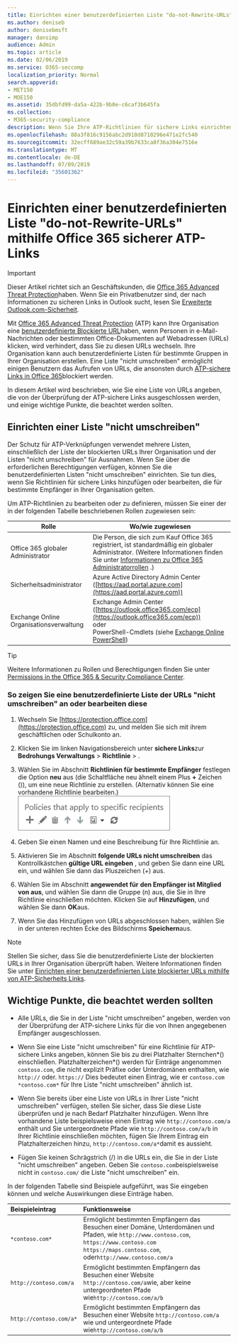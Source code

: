 ```yaml
---
title: Einrichten einer benutzerdefinierten Liste "do-not-Rewrite-URLs" mithilfe Office 365 sicherer ATP-Links
ms.author: deniseb
author: denisebmsft
manager: dansimp
audience: Admin
ms.topic: article
ms.date: 02/06/2019
ms.service: O365-seccomp
localization_priority: Normal
search.appverid:
- MET150
- MOE150
ms.assetid: 35dbfd99-da5a-422b-9b0e-c6caf3b645fa
ms.collection:
- M365-security-compliance
description: Wenn Sie Ihre ATP-Richtlinien für sichere Links einrichten, können Sie eine "do-not-rewrite"-Liste mit URLs einfügen, um es einigen Personen in Ihrer Organisation zu ermöglichen, Websites zu besuchen, die Sie in Ihre Liste aufnehmen.
ms.openlocfilehash: 88a3f816c9156abc2d910d8710296e471e2fc540
ms.sourcegitcommit: 32ecff689ae32c59a39b7633ca0f36a304e7516e
ms.translationtype: MT
ms.contentlocale: de-DE
ms.lasthandoff: 07/09/2019
ms.locfileid: "35601362"
---
```

# <a name="set-up-a-custom-do-not-rewrite-urls-list-using-office-365-atp-safe-links"></a>Einrichten einer benutzerdefinierten Liste "do-not-Rewrite-URLs" mithilfe Office 365 sicherer ATP-Links

> [!IMPORTANT]
> Dieser Artikel richtet sich an Geschäftskunden, die [Office 365 Advanced Threat Protection](office-365-atp.md)haben. Wenn Sie ein Privatbenutzer sind, der nach Informationen zu sicheren Links in Outlook sucht, lesen Sie [Erweiterte Outlook.com-Sicherheit](https://support.office.com/article/advanced-outlook-com-security-for-office-365-subscribers-882d2243-eab9-4545-a58a-b36fee4a46e2).

Mit [Office 365 Advanced Threat Protection](office-365-atp.md) (ATP) kann Ihre Organisation eine [benutzerdefinierte Blockierte URL](set-up-a-custom-blocked-urls-list-wtih-atp.md)haben, wenn Personen in e-Mail-Nachrichten oder bestimmten Office-Dokumenten auf Webadressen (URLs) klicken, wird verhindert, dass Sie zu diesen URLs wechseln. Ihre Organisation kann auch benutzerdefinierte Listen für bestimmte Gruppen in Ihrer Organisation erstellen. Eine Liste "nicht umschreiben" ermöglicht einigen Benutzern das Aufrufen von URLs, die ansonsten durch [ATP-sichere Links in Office 365](atp-safe-links.md)blockiert werden. 
  
In diesem Artikel wird beschrieben, wie Sie eine Liste von URLs angeben, die von der Überprüfung der ATP-sichere Links ausgeschlossen werden, und einige wichtige Punkte, die beachtet werden sollten.

## <a name="set-up-a-do-not-rewrite-list"></a>Einrichten einer Liste "nicht umschreiben"

Der Schutz für ATP-Verknüpfungen verwendet mehrere Listen, einschließlich der Liste der blockierten URLs Ihrer Organisation und der Listen "nicht umschreiben" für Ausnahmen. Wenn Sie über die erforderlichen Berechtigungen verfügen, können Sie die benutzerdefinierten Listen "nicht umschreiben" einrichten. Sie tun dies, wenn Sie Richtlinien für sichere Links hinzufügen oder bearbeiten, die für bestimmte Empfänger in Ihrer Organisation gelten. 

Um ATP-Richtlinien zu bearbeiten oder zu definieren, müssen Sie einer der in der folgenden Tabelle beschriebenen Rollen zugewiesen sein:

|Rolle  |Wo/wie zugewiesen  |
|---------|---------|
|Office 365 globaler Administrator |Die Person, die sich zum Kauf Office 365 registriert, ist standardmäßig ein globaler Administrator. (Weitere Informationen finden Sie unter [Informationen zu Office 365 Administratorrollen](https://docs.microsoft.com/office365/admin/add-users/about-admin-roles) .)         |
|Sicherheitsadministrator |Azure Active Directory Admin Center ([https://aad.portal.azure.com](https://aad.portal.azure.com))|
|Exchange Online Organisationsverwaltung |Exchange Admin Center ([https://outlook.office365.com/ecp](https://outlook.office365.com/ecp)) <br>oder <br>  PowerShell-Cmdlets (siehe [Exchange Online PowerShell](https://docs.microsoft.com/powershell/exchange/exchange-online/exchange-online-powershell?view=exchange-ps)) |

> [!TIP]
> Weitere Informationen zu Rollen und Berechtigungen finden Sie unter [Permissions in the Office 365 &amp; Security Compliance Center](permissions-in-the-security-and-compliance-center.md).

### <a name="to-view-or-edit-a-custom-do-not-rewrite-urls-list"></a>So zeigen Sie eine benutzerdefinierte Liste der URLs "nicht umschreiben" an oder bearbeiten diese
  
1. Wechseln Sie [https://protection.office.com](https://protection.office.com) zu, und melden Sie sich mit ihrem geschäftlichen oder Schulkonto an. 
    
2. Klicken Sie im linken Navigationsbereich unter **sichere Links**zur **Bedrohungs Verwaltungs** \> **Richtlinie** \> .
    
3. Wählen Sie im Abschnitt **Richtlinien für bestimmte Empfänger** festlegen die Option **neu** aus (die Schaltfläche neu ähnelt einem Plus **+** Zeichen ()), um eine neue Richtlinie zu erstellen. (Alternativ können Sie eine vorhandene Richtlinie bearbeiten.)<br/>![Wählen Sie neu aus, um eine Richtlinie zu sicheren Links für bestimmte e-Mail-Empfänger hinzuzufügen](media/01073f42-3cec-4ddb-8c10-4d33ec434676.png)
  
4. Geben Sie einen Namen und eine Beschreibung für Ihre Richtlinie an.
    
5. Aktivieren Sie im Abschnitt **folgende URLs nicht umschreiben** das Kontrollkästchen **gültige URL eingeben** , und geben Sie dann eine URL ein, und wählen Sie dann das Pluszeichen (+) aus. 
    
6. Wählen Sie im Abschnitt **angewendet für** **den Empfänger ist Mitglied von aus**, und wählen Sie dann die Gruppe (n) aus, die Sie in Ihre Richtlinie einschließen möchten. Klicken Sie auf **Hinzufügen**, und wählen Sie dann **OK**aus.
    
7. Wenn Sie das Hinzufügen von URLs abgeschlossen haben, wählen Sie in der unteren rechten Ecke des Bildschirms **Speichern**aus.
    
> [!NOTE]
> Stellen Sie sicher, dass Sie die benutzerdefinierte Liste der blockierten URLs in Ihrer Organisation überprüft haben. Weitere Informationen finden Sie unter [Einrichten einer benutzerdefinierten Liste blockierter URLs mithilfe von ATP-Sicherheits Links](set-up-a-custom-blocked-urls-list-wtih-atp.md). 
  
## <a name="important-points-to-keep-in-mind"></a>Wichtige Punkte, die beachtet werden sollten

- Alle URLs, die Sie in der Liste "nicht umschreiben" angeben, werden von der Überprüfung der ATP-sichere Links für die von Ihnen angegebenen Empfänger ausgeschlossen.
 
- Wenn Sie eine Liste "nicht umschreiben" für eine Richtlinie für ATP-sichere Links angeben, können Sie bis zu drei Platzhalter Sternchen\*() einschließen. Platzhalterzeichen\*() werden für Einträge angenommen `contoso.com`, die nicht explizit Präfixe oder Unterdomänen enthalten, wie `http://` oder. `https://` Dies bedeutet einen Eintrag, wie er `contoso.com` `*contoso.com*` für Ihre Liste "nicht umschreiben" ähnlich ist.

- Wenn Sie bereits über eine Liste von URLs in Ihrer Liste "nicht umschreiben" verfügen, stellen Sie sicher, dass Sie diese Liste überprüfen und je nach Bedarf Platzhalter hinzufügen. Wenn Ihre vorhandene Liste beispielsweise einen Eintrag wie `http://contoso.com/a` enthält und Sie untergeordnete Pfade wie `http://contoso.com/a/b` in Ihrer Richtlinie einschließen möchten, fügen Sie Ihrem Eintrag ein Platzhalterzeichen hinzu, `http://contoso.com/a*`damit es aussieht.
    
- Fügen Sie keinen Schrägstrich (/) in die URLs ein, die Sie in der Liste "nicht umschreiben" angeben. Geben Sie `contoso.com`beispielsweise nicht in `contoso.com/` die Liste "nicht umschreiben" ein.
    
In der folgenden Tabelle sind Beispiele aufgeführt, was Sie eingeben können und welche Auswirkungen diese Einträge haben.
    
|**Beispieleintrag**|**Funktionsweise**|
|:-----|:-----|
|`*contoso.com*`  <br/> |Ermöglicht bestimmten Empfängern das Besuchen einer Domäne, Unterdomänen und Pfaden, wie `http://www.contoso.com`, `https://www.contoso.com` `https://maps.contoso.com`, oder`http://www.contoso.com/a`  <br/> |
|`http://contoso.com/a`  <br/> |Ermöglicht bestimmten Empfängern das Besuchen einer Website `http://contoso.com/a`wie, aber keine untergeordneten Pfade wie`http://contoso.com/a/b`  <br/> |
|`http://contoso.com/a*`  <br/> |Ermöglicht bestimmten Empfängern das Besuchen einer Website `http://contoso.com/a` wie und untergeordnete Pfade wie`http://contoso.com/a/b`  <br/> |
   
 